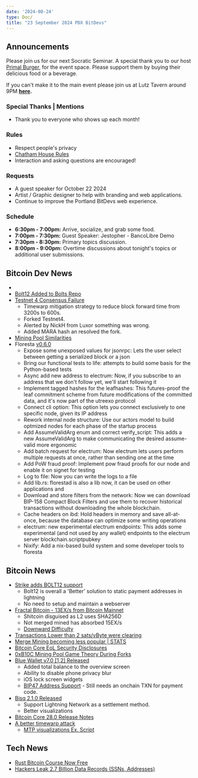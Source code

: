 ```yaml
---
date: '2024-08-24'
type: Doc/
title: "23 September 2024 PDX BitDevs"
---
```


## Announcements

Please join us for our next Socratic Seminar. A special thank you to our host <a href="https://dicksprimalburger.com/" data-no-summary>Primal Burger</a>, for the event space. Please support them by buying their delicious food or a beverage.

If you can't make it to the main event please join us at Lutz Tavern around 9PM **<a href="https://www.lutztavern.com/" data-no-summary>here</a>.**

### Special Thanks | Mentions

- Thank you to everyone who shows up each month!

### Rules

- Respect people's privacy
- [Chatham House Rules](https://www.chathamhouse.org/about-us/chatham-house-rule)
- Interaction and asking questions are encouraged!

### Requests

- A guest speaker for October 22 2024
- Artist / Graphic designer to help with branding and web applications.
- Continue to improve the Portland BitDevs web experience.

### Schedule

- **6:30pm - 7:00pm:** Arrive, socialize, and grab some food.
- **7:00pm - 7:30pm:** Guest Speaker: Jestopher - BancoLibre Demo
- **7:30pm - 8:30pm:** Primary topics discussion.
- **8:00pm - 9:00pm:** Overtime discussions about tonight's topics or additional user submissions.

## Bitcoin Dev News
- 
- [Bolt12 Added to Bolts Repo](https://github.com/lightning/bolts/blob/master/12-offer-encoding.md)
- [Testnet 4 Consensus Failure](https://github.com/bitcoin/bitcoin/issues/30786)
  - Timewarp mitigation strategy to reduce block forward time from 3200s to 600s.
  - Forked Testnet4.
  - Alerted by NickH from Luxor something was wrong.
  - Added MARA hash an resolved the fork.
- [Mining Pool Similarities](https://b10c.me/observations/12-template-similarity/)
- Floresta [v0.6.0](https://github.com/vinteumorg/Floresta/releases/tag/0.6.0)
	- Expose some unexposed values for jsonrpc: Lets the user select between getting a serialized block or a json
	- Bring our functional tests to life: attempts to build some basis for the Python-based tests
	- Async add new address to electrum: Now, if you subscribe to an address that we don't follow yet, we'll start following it
	- Implement tagged hashes for the leafhashes: This futures-proof the leaf commitment scheme from future modifications of the committed data, and it's now part of the utreexo protocol
	- Connect cli option: This option lets you connect exclusively to one specific node, given its IP address
	- Rework internal node structure: Use our actors model to build optmized nodes for each phase of the startup process
	- Add AssumeValidArg enum and correct verify_script: This adds a new AssumeValidArg to make communicating the desired assume-valid more ergonomic
	- Add batch request for electrum: Now electrum lets users perform multiple requests at once, rather than sending one at the time
	- Add PoW fraud proof: Implement pow fraud proofs for our node and enable it on signet for testing
	- Log to file: Now you can write the logs to a file
	- Add lib.rs: florestad is also a lib now, it can be used on other applications and
	- Download and store filters from the network: Now we can download BIP-158 Compact Block Filters and use them to recover historical transactions without downloading the whole blockchain.
	- Cache headers on ibd: Hold headers in memory and save all-at-once, because the database can optimize some writing operations
	- electrum: new experimental electrum endpoints: This adds some experimental (and not used by any wallet) endpoints to the electrum server blockchain.scriptpubkey
	- Nixify: Add a nix-based build system and some developer tools to floresta

## Bitcoin News

- [Strike adds BOLT12 support](https://strike.me/blog/bolt12-offers/)
  - Bolt12 is overall a 'Better' solution to static payment addresses in lightning
  - No need to setup and maintain a webserver   
- [Fractal Bitcoin - 13EX/s from Bitcoin Mainnet](https://explorer.unisat.io/fractal-mainnet/mining)
  - Shitcoin disguised as L2 uses SHA256D
  - Not merged mined has absorbed 15EX/s
  - [Downward Difficulty](https://mempool.space/)
- [Transactions Lower than 2 sats/vByte were clearing](https://x.com/mononautical/status/1837463728381424097)
- [Merge Mining becoming less popular | STATS](https://x.com/mempoolresearch/status/1837147992287056315)
- [Bitcoin Core EoL Security Disclosures](https://bitcoincore.org/en/blog/)
- [0xB10C Mining Pool Game Theory During Forks](https://x.com/0xB10C/status/1811390920744468502)
- [Blue Wallet v7.0 [1,2] Released](https://github.com/BlueWallet/BlueWallet/releases/tag/v7.0.2)
  - Added total balance to the overview screen
  - Ability to disable phone privacy blur
  - iOS lock screen widgets
  - [BIP47 Address Support](https://medium.com/@ottosch/how-bip47-works-ee641cc14bf3) - Still needs an onchain TXN for payment code.
- [Bisq 2.1.0 Released](https://github.com/bisq-network/bisq2/releases/tag/v2.1.0)
  - Support Lightning Network as a settlement method.
  - Better visualizations
- [Bitcoin Core 28.0 Release Notes](https://github.com/bitcoin-core/bitcoin-devwiki/wiki/28.0-Release-Notes-Draft)
- [A better timewarp attack](https://delvingbitcoin.org/t/zawy-s-alternating-timestamp-attack/1062/12)
  - [MTP visualizations Ex. Script](https://gist.github.com/russeree/795e961d4f9870c299a596ce0634e9fa)

## Tech News
- [Rust Bitcoin Course Now Free](https://btcdemy.thinkific.com/)
- [Hackers Leak 2.7 Billion Data Records (SSNs, Addresses)](https://www.bleepingcomputer.com/news/security/hackers-leak-27-billion-data-records-with-social-security-numbers/)
